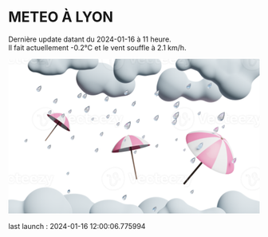 # METEO À LYON

Dernière update datant du 2024-01-16 à 11 heure.  
Il fait actuellement -0.2°C et le vent souffle à 2.1 km/h.      

![](./.github/rain.png)

last launch : 2024-01-16 12:00:06.775994
